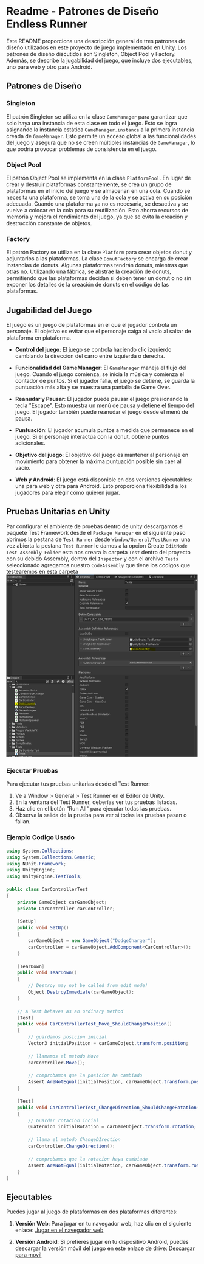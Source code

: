# Readme - Patrones de Diseño Endless Runner

Este README proporciona una descripción general de tres patrones de diseño utilizados en este proyecto de juego implementado en Unity. Los patrones de diseño discutidos son Singleton, Object Pool y Factory. Además, se describe la jugabilidad del juego, que incluye dos ejecutables, uno para web y otro para Android.

## Patrones de Diseño

### Singleton

El patrón Singleton se utiliza en la clase `GameManager` para garantizar que solo haya una instancia de esta clase en todo el juego. Esto se logra asignando la instancia estática `GameManager.instance` a la primera instancia creada de `GameManager`. Esto permite un acceso global a las funcionalidades del juego y asegura que no se creen múltiples instancias de `GameManager`, lo que podría provocar problemas de consistencia en el juego.

### Object Pool

El patrón Object Pool se implementa en la clase `PlatformPool`. En lugar de crear y destruir plataformas constantemente, se crea un grupo de plataformas en el inicio del juego y se almacenan en una cola. Cuando se necesita una plataforma, se toma una de la cola y se activa en su posición adecuada. Cuando una plataforma ya no es necesaria, se desactiva y se vuelve a colocar en la cola para su reutilización. Esto ahorra recursos de memoria y mejora el rendimiento del juego, ya que se evita la creación y destrucción constante de objetos.

### Factory

El patrón Factory se utiliza en la clase `Platform` para crear objetos donut y adjuntarlos a las plataformas. La clase `DonutFactory` se encarga de crear instancias de donuts. Algunas plataformas tendrán donuts, mientras que otras no. Utilizando una fábrica, se abstrae la creación de donuts, permitiendo que las plataformas decidan si deben tener un donut o no sin exponer los detalles de la creación de donuts en el código de las plataformas.

## Jugabilidad del Juego

El juego es un juego de plataformas en el que el jugador controla un personaje. El objetivo es evitar que el personaje caiga al vacío al saltar de plataforma en plataforma.

- **Control del juego**: El juego se controla haciendo clic izquierdo cambiando la direccion del carro entre izquierda o derecha.

- **Funcionalidad del GameManager**: El `GameManager` maneja el flujo del juego. Cuando el juego comienza, se inicia la música y comienza el contador de puntos. Si el jugador falla, el juego se detiene, se guarda la puntuación más alta y se muestra una pantalla de Game Over.

- **Reanudar y Pausar**: El jugador puede pausar el juego presionando la tecla "Escape". Esto muestra un menú de pausa y detiene el tiempo del juego. El jugador también puede reanudar el juego desde el menú de pausa.

- **Puntuación**: El jugador acumula puntos a medida que permanece en el juego. Si el personaje interactúa con la donut, obtiene puntos adicionales.

- **Objetivo del juego**: El objetivo del juego es mantener al personaje en movimiento para obtener la máxima puntuación posible sin caer al vacío.

- **Web y Android**: El juego está disponible en dos versiones ejecutables: una para web y otra para Android. Esto proporciona flexibilidad a los jugadores para elegir cómo quieren jugar.

## Pruebas Unitarias en Unity
Par configurar el ambiente de pruebas dentro de unity descargamos el paquete Test Framework desde el `Package Manager` en el siguiente paso abrimos la pestana de `Test Runner` desde `Window/General/TestRunner`  una vez abierta la pestana `Test Runner` le damos a la opcion Create `EditMode Test Assembly Folder` esta nos creara la carpeta `Test` dentro del proyecto con su debido Assembly, dentro del `Inspector` y con el archivo `Tests` seleccionado agregamos nuestro `CodeAssembly` que tiene los codigos que testearemos en esta carpeta ![Referencia](Assets/Sprites/TestUnity.png)

### Ejecutar Pruebas
Para ejecutar tus pruebas unitarias desde el Test Runner:
1. Ve a Window > General > Test Runner en el Editor de Unity.
2. En la ventana del Test Runner, deberías ver tus pruebas listadas.
3. Haz clic en el botón "Run All" para ejecutar todas las pruebas.
4. Observa la salida de la prueba para ver si todas las pruebas pasan o fallan.

### Ejemplo Codigo Usado 
```csharp
using System.Collections;
using System.Collections.Generic;
using NUnit.Framework;
using UnityEngine;
using UnityEngine.TestTools;

public class CarControllerTest
{
    private GameObject carGameObject;
    private CarController carController;

    [SetUp]
    public void SetUp()
    {
        carGameObject = new GameObject("DodgeCharger");
        carController = carGameObject.AddComponent<CarController>();
    }

    [TearDown]
    public void TearDown()
    {
        // Destroy may not be called from edit mode!
        Object.DestroyImmediate(carGameObject);
    }

    // A Test behaves as an ordinary method
    [Test]
    public void CarControllerTest_Move_ShouldChangePosition()
    {
        // guardamos posicion inicial
        Vector3 initialPosition = carGameObject.transform.position;

        // llamamos el metodo Move
        carController.Move();

        // comprobamos que la posicion ha cambiado
        Assert.AreNotEqual(initialPosition, carGameObject.transform.position);
    }

    [Test]
    public void CarControllerTest_ChangeDirection_ShouldChangeRotation()
    {
        // Guardar rotacion incial
        Quaternion initialRotation = carGameObject.transform.rotation;

        // llama el metodo ChangeDIrection
        carController.ChangeDirection();

        // comprobamos que la rotacion haya cambiado
        Assert.AreNotEqual(initialRotation, carGameObject.transform.rotation);
    }
}
```
## Ejecutables

Puedes jugar al juego de plataformas en dos plataformas diferentes:

1. **Versión Web**: Para jugar en tu navegador web, haz clic en el siguiente enlace:
   [Jugar en el navegador web](https://a-la-fresh.itch.io/zig-zag-runner)

2. **Versión Android**: Si prefieres jugar en tu dispositivo Android, puedes descargar la versión móvil del juego en este enlace de drive:
   [Descargar para movil](https://drive.google.com/file/d/1K2EBxF6H1spZ2benM9YRgF_uvfofWGKt/view?usp=sharing)
